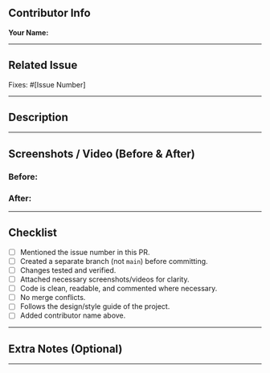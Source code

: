 ## Contributor Info
**Your Name:**  
<!-- Add your full name or preferred display name -->

---

## Related Issue
Fixes: #[Issue Number]

---

## Description
<!-- Briefly describe what you've done in this PR -->

---

## Screenshots / Video (Before & After)
### Before:
<!-- Add screenshots or a screen recording if applicable -->

### After:
<!-- Add screenshots or a screen recording if applicable -->

---

## Checklist
- [ ] Mentioned the issue number in this PR.
- [ ] Created a separate branch (not `main`) before committing.
- [ ] Changes tested and verified.
- [ ] Attached necessary screenshots/videos for clarity.
- [ ] Code is clean, readable, and commented where necessary.
- [ ] No merge conflicts.
- [ ] Follows the design/style guide of the project.
- [ ] Added contributor name above.

---

## Extra Notes (Optional)
<!-- Add anything else you'd like reviewers to know -->

---


